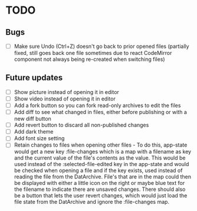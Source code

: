 # TODO

## Bugs

- [ ] Make sure Undo (Ctrl+Z) doesn't go back to prior opened files (partially fixed, still goes back one file sometimes due to react CodeMirror component not always being re-created when switching files)

## Future updates

- [ ] Show picture instead of opening it in editor
- [ ] Show video instead of opening it in editor
- [ ] Add a fork button so you can fork read-only archives to edit the files
- [ ] Add diff to see what changed in files, either before publishing or with a new diff button
- [ ] Add revert button to discard all non-published changes
- [ ] Add dark theme
- [ ] Add font size setting
- [ ] Retain changes to files when opening other files - To do this, app-state would get a new key :file-changes which is a map with a filename as key and the current value of the file's contents as the value. This would be used instead of the :selected-file-edited key in the app-state and would be checked when opening a file and if the key exists, used instead of reading the file from the DatArchive. File's that are in the map could then be displayed with either a little icon on the right or maybe blue text for the filename to indicate there are unsaved changes. There should also be a button that lets the user revert changes, which would just load the file state from the DatArchive and ignore the :file-changes map.
